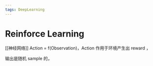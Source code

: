 ```yaml
---
tags: DeepLearning
---
```


# Reinforce Learning

[[神经网络]] Action = f(Observation)，Action 作用于环境产生出 reward ，

输出是随机 sample 的，
